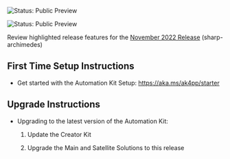 ![Status: Public Preview](https://microsoft.github.io/powercat-automation-kit/images/illustrations/status-public-preview.svg)

![Status: Public Preview](https://microsoft.github.io/powercat-automation-kit/images/sharp-archimedes.png)

Review highlighted release features for the [November 2022 Release](https://microsoft.github.io/powercat-automation-kit/releases/november-2022/) (sharp-archimedes)

## First Time Setup Instructions

- Get started with the Automation Kit Setup: https://aka.ms/ak4pp/starter

## Upgrade Instructions

- Upgrading to the latest version of the Automation Kit:

  1. Update the Creator Kit
  
  1. Upgrade the Main and Satellite Solutions to this release